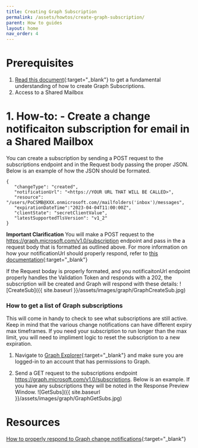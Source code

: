 ```yaml
---
title: Creating Graph Subscription
permalink: /assets/howtos/create-graph-subscription/
parent: How to guides
layout: home
nav_order: 4
---
```

# **Prerequisites**
1. [Read this document](https://learn.microsoft.com/en-us/graph/api/subscription-post-subscriptions?view=graph-rest-1.0&tabs=http){:target="_blank"} to get a fundamental understanding of how to create Graph Subscriptions.
2. Access to a Shared Mailbox 

# 1. How-to: - Create a change notificaiton subscription for email in a Shared Mailbox
You can create a subscription by sending a POST request to the subscriptions endpoint and in the Request body passing the proper JSON.  Below is an example of how the JSON should be formated.
~~~
{
   "changeType": "created",
   "notificationUrl": "<https://YOUR URL THAT WILL BE CALLED>",
   "resource": "/users/PoCSMB@XXX.onmicrosoft.com//mailfolders('inbox')/messages",
   "expirationDateTime":"2023-04-04T11:00:00Z",
   "clientState": "secretClientValue",
   "latestSupportedTlsVersion": "v1_2"
}
~~~
**Important Clarification**
You will make a POST request to the https://graph.microsoft.com/v1.0/subscription endpoint and pass in the a request body that is formatted as outlined above.  For more information on how your notificationUrl should properly respond, refer to [this documentation](https://learn.microsoft.com/en-us/graph/change-notifications-delivery-webhooks?tabs=http){:target="_blank"}

If the Request boday is properly formated, and you notificaitonUrl endpoint properly handles the Validation Token and responds with a 202, the subscription will be created and Graph will respond with these details:
![CreateSub]({{ site.baseurl }}/assets/images/graph/GraphCreateSub.jpg)


### How to get a list of Graph subscriptions ###
This will come in handy to check to see what subscriptions are still active.  Keep in mind that the various change notifications can have different expiry max timeframes.  If you need your subscription to run longer than the max limit, you will need to impliment logic to reset the subscription to a new expiration.

1. Navigate to [Graph Explorer](https://developer.microsoft.com/en-us/graph/graph-explorer){:target="_blank"} and make sure you are logged-in to an account that has permissions to Graph.

3. Send a GET request to the subscriptions endpoint https://graph.microsoft.com/v1.0/subscriptions.  Below is an example. If you have any subscriptions they will be noted in the Response Preview Window.
![GetSubs]({{ site.baseurl }}/assets/images/graph/GraphGetSubs.jpg)

# Resources
[How to properly respond to Graph change notifications]( https://learn.microsoft.com/en-us/graph/change-notifications-delivery-webhooks?tabs=http){:target="_blank"} 
